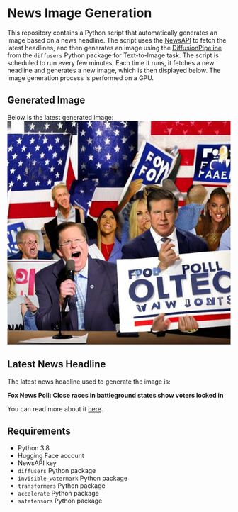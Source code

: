 # News Image Generation
This repository contains a Python script that automatically generates an image based on a news headline. The script uses the [NewsAPI](https://newsapi.org/) to fetch the latest headlines, and then generates an image using the [DiffusionPipeline](https://github.com/huggingface/diffusers) from the `diffusers` Python package for Text-to-Image task.
The script is scheduled to run every few minutes. Each time it runs, it fetches a new headline and generates a new image, which is then displayed below. The image generation process is performed on a GPU.

## Generated Image
Below is the latest generated image:
![Generated Image](image.png)

## Latest News Headline
The latest news headline used to generate the image is:

**Fox News Poll: Close races in battleground states show voters locked in**

You can read more about it [here](https://news.google.com/rss/articles/CBMiZ2h0dHBzOi8vd3d3LmZveG5ld3MuY29tL29mZmljaWFsLXBvbGxzL2ZveC1uZXdzLXBvbGwtY2xvc2UtcmFjZXMtYmF0dGxlZ3JvdW5kLXN0YXRlcy1zaG93LXZvdGVycy1sb2NrZWTSAWtodHRwczovL3d3dy5mb3huZXdzLmNvbS9vZmZpY2lhbC1wb2xscy9mb3gtbmV3cy1wb2xsLWNsb3NlLXJhY2VzLWJhdHRsZWdyb3VuZC1zdGF0ZXMtc2hvdy12b3RlcnMtbG9ja2VkLmFtcA?oc=5).

## Requirements
- Python 3.8
- Hugging Face account
- NewsAPI key
- `diffusers` Python package
- `invisible_watermark` Python package
- `transformers` Python package
- `accelerate` Python package
- `safetensors` Python package
